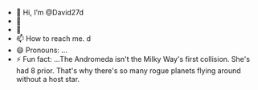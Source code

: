 - 👋 Hi, I’m @David27d
- 👀 
- 🌱 
- 📫 How to reach me. d
- 😄 Pronouns: ...
- ⚡ Fun fact: ...The Andromeda isn't the Milky Way's first collision. She's had 8 prior. That's why there's so many rogue planets flying around without a host star. 

<!---
David27d/David27d is a ✨ special ✨ repository because its `README.md` (this file) appears on your GitHub profile.
You can click the Preview link to take a look at your changes.
--->
